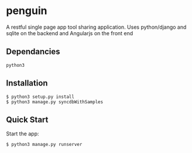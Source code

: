 penguin
=======

A restful single page app tool sharing application. Uses python/django and sqlite on the backend and Angularjs on the front end

## Dependancies

    python3


## Installation

    $ python3 setup.py install
    $ python3 manage.py syncdbWithSamples
    
## Quick Start

 Start the app:

    $ python3 manage.py runserver
